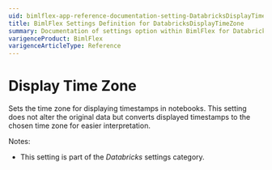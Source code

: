```yaml
---
uid: bimlflex-app-reference-documentation-setting-DatabricksDisplayTimeZone
title: BimlFlex Settings Definition for DatabricksDisplayTimeZone
summary: Documentation of settings option within BimlFlex for DatabricksDisplayTimeZone
varigenceProduct: BimlFlex
varigenceArticleType: Reference
---
```


# Display Time Zone

Sets the time zone for displaying timestamps in notebooks. This setting does not alter the original data but converts displayed timestamps to the chosen time zone for easier interpretation.

Notes:

* This setting is part of the *Databricks* settings category.

